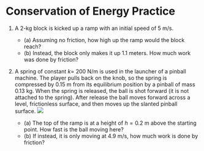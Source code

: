 Conservation of Energy Practice 
=========

	
1. A 2-kg block is kicked up a ramp with an initial speed of 5 m/s.
	- (a) Assuming no friction, how high up the ramp would the block reach?
	- (b) Instead, the block only makes it up 1.1 meters.  How much work was done by friction?

2. A spring of constant $k=$ 200 N/m is used in the launcher of a pinball machine. The player pulls back on the knob, so the spring is compressed by 0.15 m from its equilibrium position by a pinball of mass 0.13 kg. When the spring is released, the ball is shot forward (it is not attached to the spring). After release the ball moves forward across a level, frictionless surface, and then moves up the slanted pinball surface.
![](pics/Picture1.png)
   - (a) The top of the ramp is at a height of $h=0.2$ m above the starting point.  How fast is the ball moving here?
	- (b) If instead, it is only moving at 4.9 m/s, how much work is done by friction?


<!--stackedit_data:
eyJoaXN0b3J5IjpbLTE5NDQyNDgxMjBdfQ==
-->